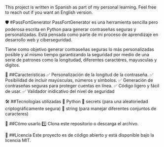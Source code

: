 This project is written in Spanish as part of my personal learning. Feel free to reach out if you want an English version.

🛡️ #PassFortGenerator
PassFortGenerator es una herramienta sencilla pero poderosa escrita en Python para generar contraseñas seguras y personalizadas. Está pensada como parte de mi proceso de aprendizaje en desarrollo web y ciberseguridad.

Tiene como objetivo generar contraseñas seguras lo más personalizadas posible y al mismo tiempo garantizando la seguridad por medio de una serie de patrones como la longitudad, diferentes caractéres, mayusculas y digitos.

🚀 ##Características
✅ Personalización de la longitud de la contraseña.
✅ Posibilidad de incluir mayúsculas, números y símbolos.
✅ Generación de contraseñas seguras para proteger cuentas en línea.
✅ Código ligero y fácil de usar.
✅ Validador inidicativo del nivel de seguridad


🛠️ ##Tecnologías utilizadas
🔹 Python
🔹 secrets (para una aleatoriedad criptográficamente segura)
🔹 string (para manejar diferentes conjuntos de caracteres)

📌 ##Cómo usarlo
1️⃣ Clona este repositorio o descarga el archivo.

📜 ##Licencia
Este proyecto es de código abierto y está disponible bajo la licencia MIT.


